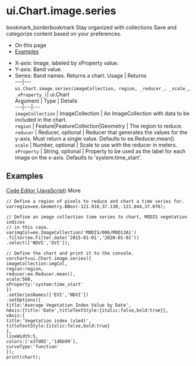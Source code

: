  
#  ui.Chart.image.series
bookmark_borderbookmark Stay organized with collections  Save and categorize content based on your preferences.
  * On this page
  * [Examples](https://developers.google.com/earth-engine/apidocs/ui-chart-image-series#examples)


- X-axis: Image, labeled by xProperty value.
- Y-axis: Band value.
- Series: Band names.
Returns a chart.
Usage | Returns  
---|---  
`ui.Chart.image.series(imageCollection, region, _reducer_, _scale_, _xProperty_)`|  ui.Chart  
Argument | Type | Details  
---|---|---  
`imageCollection` | ImageCollection | An ImageCollection with data to be included in the chart.  
`region` | Feature|FeatureCollection|Geometry | The region to reduce.  
`reducer` | Reducer, optional | Reducer that generates the values for the y-axis. Must return a single value. Defaults to ee.Reducer.mean().  
`scale` | Number, optional | Scale to use with the reducer in meters.  
`xProperty` | String, optional | Property to be used as the label for each image on the x-axis. Defaults to 'system:time_start'.  
## Examples
[Code Editor (JavaScript)](https://developers.google.com/earth-engine/apidocs/ui-chart-image-series#code-editor-javascript-sample) More
```
// Define a region of pixels to reduce and chart a time series for.
varregion=ee.Geometry.BBox(-121.916,37.130,-121.844,37.076);

// Define an image collection time series to chart, MODIS vegetation indices
// in this case.
varimgCol=ee.ImageCollection('MODIS/006/MOD13A1')
.filter(ee.Filter.date('2015-01-01','2020-01-01'))
.select(['NDVI','EVI']);

// Define the chart and print it to the console.
varchart=ui.Chart.image.series({
imageCollection:imgCol,
region:region,
reducer:ee.Reducer.mean(),
scale:500,
xProperty:'system:time_start'
})
.setSeriesNames(['EVI','NDVI'])
.setOptions({
title:'Average Vegetation Index Value by Date',
hAxis:{title:'Date',titleTextStyle:{italic:false,bold:true}},
vAxis:{
title:'Vegetation index (x1e4)',
titleTextStyle:{italic:false,bold:true}
},
lineWidth:5,
colors:['e37d05','1d6b99'],
curveType:'function'
});
print(chart);
```

